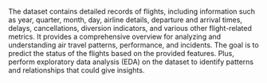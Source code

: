 The dataset contains detailed records of flights, including information such as year, quarter, month, day, airline details,                                                                                                                          departure and arrival times, delays, cancellations, diversion indicators, and various other flight-related metrics.
It provides a comprehensive overview for analyzing and understanding air travel patterns, performance, and incidents. 
The goal is to predict the status of the flights based on the provided features.
Plus, perform exploratory data analysis (EDA) on the dataset to identify patterns and relationships that could give insights. 
